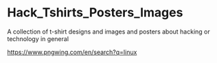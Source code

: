 # Hack_Tshirts_Posters_Images

A collection of t-shirt designs and images and posters about hacking or technology in general

https://www.pngwing.com/en/search?q=linux
